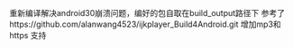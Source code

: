 重新编译解决android30崩溃问题，编好的包自取在build_output路径下 参考了https://github.com/alanwang4523/ijkplayer_Build4Android.git 
增加mp3和https 支持 
